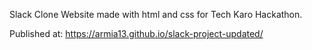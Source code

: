 Slack Clone Website made with html and css for Tech Karo Hackathon.


Published at:
https://armia13.github.io/slack-project-updated/
